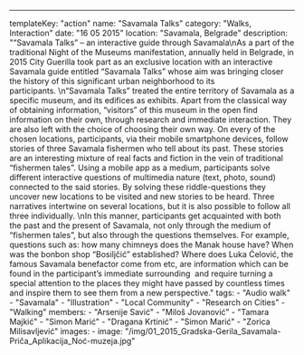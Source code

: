 ---
  templateKey: "action"
  name: "Savamala Talks"
  category: "Walks, Interaction"
  date: "16 05 2015"
  location: "Savamala, Belgrade"
  description: "“Savamala Talks” – an interactive guide through Savamala\nAs a part of the traditional Night of the Museums manifestation, annually held in Belgrade, in 2015 City Guerilla took part as an exclusive location with an interactive Savamala guide entitled “Savamala Talks” whose aim was bringing closer the history of this significant urban neighborhood to its participants. \n“Savamala Talks” treated the entire territory of Savamala as a specific museum, and its edifices as exhibits. Apart from the classical way of obtaining information, “visitors” of this museum in the open find information on their own, through research and immediate interaction. They are also left with the choice of choosing their own way. On every of the chosen locations, participants, via their mobile smartphone devices, follow stories of three Savamala fishermen who tell about its past. These stories are an interesting mixture of real facts and fiction in the vein of traditional “fishermen tales”. Using a mobile app as a medium, participants solve different interactive questions of multimedia nature (text, photo, sound) connected to the said stories. By solving these riddle-questions they uncover new locations to be visited and new stories to be heard. Three narratives intertwine on several locations, but it is also possible to follow all three individually. \nIn this manner, participants get acquainted with both the past and the present of Savamala, not only through the medium of “fishermen tales”, but also through the questions themselves. For example, questions such as: how many chimneys does the Manak house have? When was the bonbon shop “Bosiljčić” established? Where does Luka Ćelović, the famous Savamala benefactor come from etc, are information which can be found in the participant’s immediate surrounding  and require turning a special attention to the places they might have passed by countless times and inspire them to see them from a new perspective."
  tags:
    - "Audio walk"
    - "Savamala"
    - "Illustration"
    - "Local Community"
    - "Research on Cities"
    - "Walking"
  members:
    - "Arsenije Savić"
    - "Miloš Jovanović"
    - "Tamara Majkić"
    - "Simon Marić"
    - "Dragana Krtinić"
    - "Simon Marić"
    - "Zorica Milisavljević"
  images:
    -
      image: "/img/01_2015_Gradska-Gerila_Savamala-Priča_Aplikacija_Noć-muzeja.jpg"
